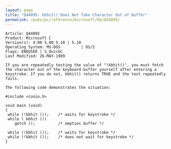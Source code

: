```yaml
---
layout: page
title: "Q44895: kbhit() Does Not Take Character Out of Buffer"
permalink: /pubs/pc/reference/microsoft/kb/Q44895/
---
```


	Article: Q44895
	Product: Microsoft C
	Version(s): 4.00 5.00 5.10 | 5.10
	Operating System: MS-DOS         | OS/2
	Flags: ENDUSER | S_QuickC
	Last Modified: 26-MAY-1989
	
	If you are repeatedly testing the value of "!kbhit()", you must fetch
	the character out of the keyboard buffer yourself after entering a
	keystroke. If you do not, kbhit() returns TRUE and the test repeatedly
	fails.
	
	The following code demonstrates the situation:
	
	#include <conio.h>
	
	void main (void)
	{
	 while (!kbhit ());    /* waits for keystroke */
	 while ( kbhit ())
	    getch ();          /* empties buffer */
	
	 while (!kbhit ());    /* waits for keystroke */
	 while (!kbhit ());    /* does not wait for keystroke */
	}
